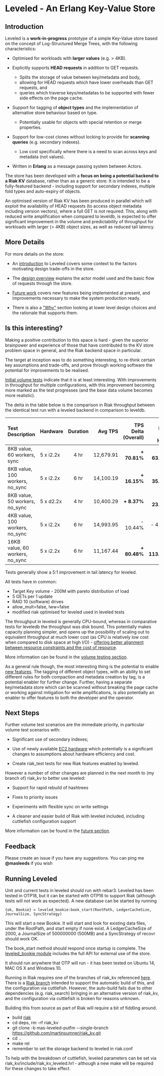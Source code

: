 # Leveled - An Erlang Key-Value Store

## Introduction

Leveled is a <b>work-in-progress</b> prototype of a simple Key-Value store based on the concept of Log-Structured Merge Trees, with the following characteristics:

- Optimised for workloads with <b>larger values</b> (e.g. > 4KB).

- Explicitly supports <b>HEAD requests</b> in addition to GET requests. 
  - Splits the storage of value between key/metadata and body, 
  - allowing for HEAD requests which have lower overheads than GET requests, and
  - queries which traverse keys/metadatas to be supported with fewer side effects on the page cache.

- Support for tagging of <b>object types</b> and the implementation of alternative store behaviour based on type.
  - Potentially usable for objects with special retention or merge properties.

- Support for low-cost clones without locking to provide for <b>scanning queries</b> (e.g. secondary indexes).
  - Low cost specifically where there is a need to scan across keys and metadata (not values).

- Written in <b>Erlang</b> as a message passing system between Actors.

The store has been developed with a <b>focus on being a potential backend to a Riak KV</b> database, rather than as a generic store.  It is intended to be a fully-featured backend - including support for secondary indexes, multiple fold types and auto-expiry of objects. 

An optimised version of Riak KV has been produced in parallel which will exploit the availability of HEAD requests (to access object metadata including version vectors), where a full GET is not required.  This, along with reduced write amplification when compared to leveldb, is expected to offer significant improvement in the volume and predictability of throughput for workloads with larger (> 4KB) object sizes, as well as reduced tail latency.

## More Details

For more details on the store:

- An [introduction](docs/INTRO.md) to Leveled covers some context to the factors motivating design trade-offs in the store.

- The [design overview](docs/DESIGN.md) explains the actor model used and the basic flow of requests through the store.

- [Future work](docs/FUTURE.md) covers new features being implemented at present, and improvements necessary to make the system production ready.

- There is also a ["Why"](docs/WHY.md) section looking at lower level design choices and the rationale that supports them.

## Is this interesting?

Making a positive contribution to this space is hard - given the superior brainpower and experience of those that have contributed to the KV store problem space in general, and the Riak backend space in particular.

The target at inception was to do something interesting, to re-think certain key assumptions and trade-offs, and prove through working software the potential for improvements to be realised.

[Initial volume tests](docs/VOLUME.md) indicate that it is at least interesting.  With improvements in throughput for multiple configurations, with this improvement becoming more marked as the test progresses (and the base data volume becomes more realistic).  

The delta in the table below  is the comparison in Riak throughput between the identical test run with a leveled backend in comparison to leveldb.

Test Description                  | Hardware     | Duration |Avg TPS    | TPS Delta (Overall)  | TPS Delta (Last Hour)
:---------------------------------|:-------------|:--------:|----------:|-----------------:|-------------------:
8KB value, 60 workers, sync       | 5 x i2.2x    | 4 hr     | 12,679.91 | <b>+ 70.81%</b>  | <b>+ 63.99%</b>
8KB value, 100 workers, no_sync   | 5 x i2.2x    | 6 hr     | 14,100.19 | <b>+ 16.15%</b>  | <b>+ 35.92%</b>
8KB value, 50 workers, no_sync    | 5 x d2.2x    | 4 hr     | 10,400.29 | <b>+  8.37%</b>  | <b>+ 23.51%</b> 
4KB value, 100 workers, no_sync   | 5 x i2.2x    | 6 hr     | 14,993.95 | - 10.44%  | - 4.48%
16KB value, 60 workers, no_sync   | 5 x i2.2x    | 6 hr     | 11,167.44 | <b>+ 80.48%</b>  | <b>+ 113.55%</b>

Tests generally show a 5:1 improvement in tail latency for leveled.

All tests have in common:

- Target Key volume - 200M with pareto distribution of load
- 5 GETs per 1 update 
- RAID 10 (software) drives
- allow_mult=false, lww=false
- modified riak optimised for leveled used in leveled tests

The throughput in leveled is generally CPU-bound, whereas in comparative tests for leveledb the throughput was disk bound.  This potentially makes capacity planning simpler, and opens up the possibility of scaling out to equivalent throughput at much lower cost (as CPU is relatively low cost when compared to disk space at high I/O) - [offering better alignment between resource constraints and the cost of resource](docs/INTRO.md).

More information can be found in the [volume testing section](docs/VOLUME.md).

As a general rule though, the most interesting thing is the potential to enable [new features](docs/FUTURE.md).  The tagging of different object types, with an ability to set different rules for both compaction and metadata creation by tag, is a potential enabler for further change.   Further, having a separate key/metadata store which can be scanned without breaking the page cache or working against mitigation for write amplifications, is also potentially an enabler to offer features to both the developer and the operator.

## Next Steps

Further volume test scenarios are the immediate priority, in particular volume test scenarios with:

- Significant use of secondary indexes;

- Use of newly available [EC2 hardware](https://aws.amazon.com/about-aws/whats-new/2017/02/now-available-amazon-ec2-i3-instances-next-generation-storage-optimized-high-i-o-instances/) which potentially is a significant changes to assumptions about hardware efficiency and cost.

- Create riak_test tests for new Riak features enabled by leveled.

However a number of other changes are planned in the next month to (my branch of) riak_kv to better use leveled:

- Support for rapid rebuild of hashtrees

- Fixes to priority issues

- Experiments with flexible sync on write settings

- A cleaner and easier build of Riak with leveled included, including cuttlefish configuration support

More information can be found in the [future section](docs/FUTURE.md).

## Feedback

Please create an issue if you have any suggestions.  You can ping me <b>@masleeds</b> if you wish

## Running Leveled

Unit and current tests in leveled should run with rebar3.  Leveled has been tested in OTP18, but it can be started with OTP16 to support Riak (although tests will not work as expected).  A new database can be started by running

```
{ok, Bookie} = leveled_bookie:book_start(RootPath, LedgerCacheSize, JournalSize, SyncStrategy)   
```

This will start a new Bookie.  It will start and look for existing data files, under the RootPath, and start empty if none exist.  A LedgerCacheSize of 2000, a JournalSize of 500000000 (500MB) and a SyncStrategy of recovr should work OK.

The book_start method should respond once startup is complete.  The [leveled_bookie module](src/leveled_bookie.erl) includes the full API for external use of the store.

It should run anywhere that OTP will run - it has been tested on Ubuntu 14, MAC OS X and Windows 10.

Running in Riak requires one of the branches of riak_kv referenced [here](docs/FUTURE.md). There is a [Riak branch](https://github.com/martinsumner/riak/tree/mas-leveleddb) intended to support the automatic build of this, and the configuration via cuttlefish.  However, the auto-build fails due to other dependencies (e.g. riak_search) bringing in an alternative version of riak_kv, and the configuration via cuttlefish is broken for reasons unknown.  

Building this from source as part of Riak will require a bit of fiddling around.

- build [riak](https://github.com/martinsumner/riak/tree/mas-leveleddb)
- cd deps, rm -rf riak_kv
- git clone -b mas-leveled-putfm --single-branch https://github.com/martinsumner/riak_kv.git
- cd ..
- make rel
- remember to set the storage backend to leveled in riak.conf

To help with the breakdown of cuttlefish, leveled parameters can be set via riak_kv/include/riak_kv_leveled.hrl - although a new make will be required for these changes to take effect.